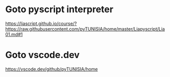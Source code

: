 
# Goto pyscript interpreter 


https://liascript.github.io/course/?https://raw.githubusercontent.com/pyTUNISIA/home/master/Liapyscript/Lia01.md#1


# Goto vscode.dev

https://vscode.dev/github/pyTUNISIA/home